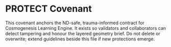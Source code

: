 # PROTECT Covenant

This covenant anchors the ND-safe, trauma-informed contract for Cosmogenesis Learning Engine.
It exists so validators and collaborators can detect tampering and honour the layered geometry brief.
Do not delete or overwrite; extend guidelines beside this file if new protections emerge.
